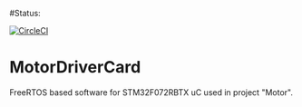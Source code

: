 #Status:

[![CircleCI](https://circleci.com/gh/circleci/circleci-docs.svg?style=svg)](https://app.circleci.com/pipelines/github/MacAndKaj/MotorDriverCard?branch=main)

# MotorDriverCard

FreeRTOS based software for STM32F072RBTX uC used in project "Motor".
